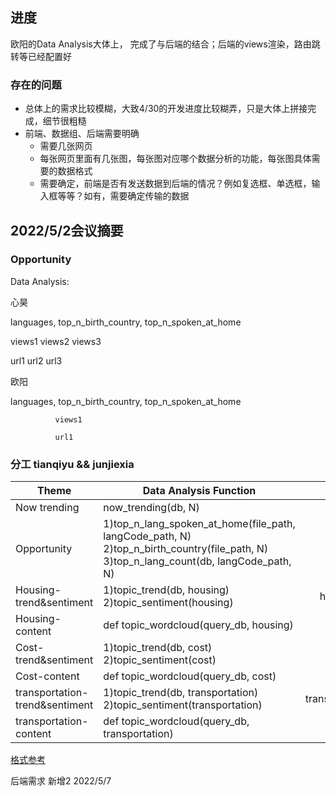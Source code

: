 ## 进度

欧阳的Data Analysis大体上， 完成了与后端的结合；后端的views渲染，路由跳转等已经配置好

### 存在的问题

- 总体上的需求比较模糊，大致4/30的开发进度比较糊弄，只是大体上拼接完成，细节很粗糙
- 前端、数据组、后端需要明确
  - 需要几张网页
  - 每张网页里面有几张图，每张图对应哪个数据分析的功能，每张图具体需要的数据格式
  - 需要确定，前端是否有发送数据到后端的情况？例如复选框、单选框，输入框等等？如有，需要确定传输的数据

## 2022/5/2会议摘要

### Opportunity

Data Analysis: 

心昊

languages, top_n_birth_country, top_n_spoken_at_home

views1       views2                views3

url1          url2                  url3

欧阳

languages, top_n_birth_country, top_n_spoken_at_home

              views1
              
              url1
              
### 分工  tianqiyu && junjiexia
| Theme                          | Data Analysis Function                                       |             Views              | URL                                   |
| ------------------------------ | ------------------------------------------------------------ | :----------------------------: | ------------------------------------- |
| Now trending                   | now_trending(db, N)                                          |            hashtag             | /index/hashtag/                       |
| Opportunity                    | 1)top_n_lang_spoken_at_home(file_path, langCode_path, N)  2)top_n_birth_country(file_path, N)   3)top_n_lang_count(db, langCode_path, N) |       language_and_birth       | /index/opportunity/                   |
| Housing-trend&sentiment        | 1)topic_trend(db, housing)  2)topic_sentiment(housing)       |    housing_trend_sentiment     | /index/housing/trend_sentiment        |
| Housing-content                | def topic_wordcloud(query_db, housing)                       |        housing_content         | /index/housing/content                |
| Cost-trend&sentiment           | 1)topic_trend(db, cost)  2)topic_sentiment(cost)             |      cost_trend_sentiment      | /index/cost/trend_sentiment           |
| Cost-content                   | def topic_wordcloud(query_db, cost)                          |          cost_content          | /index/cost/content                   |
| transportation-trend&sentiment | 1)topic_trend(db, transportation)  2)topic_sentiment(transportation) | transportation_trend_sentiment | /index/transportation/trend_sentiment |
| transportation-content         | def topic_wordcloud(query_db, transportation)                |     transportation_content     | /index/transportation/content         |




[格式参考](https://docs.google.com/document/d/1zar8MwrYJN-6Cq7Okl3ZzcMVNiSov4_bFzp3rC8UV3Y/edit)

后端需求 新增2  2022/5/7
